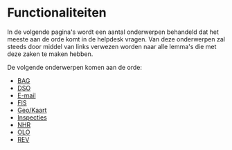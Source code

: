 # Functionaliteiten

In de volgende pagina's wordt een aantal onderwerpen behandeld dat het meeste aan de orde komt in de helpdesk vragen. Van deze onderwerpen zal steeds door middel van links verwezen worden naar alle lemma's die met deze zaken te maken hebben.

De volgende onderwerpen komen aan de orde:

* [BAG](bag.md)
* [DSO](dso.md)
* [E-mail](email.md)
* [FIS](fis.md)
* [Geo/Kaart](geo.md)
* [Inspecties](inspecties.md)
* [NHR](nhr.md)
* [OLO](olo.md)
* [REV](rev.md)
